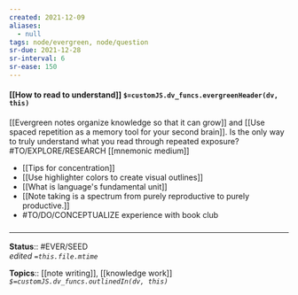 ```yaml
---
created: 2021-12-09 
aliases:
  - null
tags: node/evergreen, node/question 
sr-due: 2021-12-28
sr-interval: 6
sr-ease: 150
---
```


#### [[How to read to understand]] `$=customJS.dv_funcs.evergreenHeader(dv, this)`

[[Evergreen notes organize knowledge so that it can grow]] and [[Use spaced repetition as a memory tool for your second brain]]. Is the only way to truly understand what you read through repeated exposure? #TO/EXPLORE/RESEARCH  [[mnemonic medium]]

- [[Tips for concentration]]
- [[Use highlighter colors to create visual outlines]] 
- [[What is language's fundamental unit]]
- [[Note taking is a spectrum from purely reproductive to purely productive.]]
- #TO/DO/CONCEPTUALIZE experience with book club

### <hr class="footnote"/>

**Status**:: #EVER/SEED  
*edited `=this.file.mtime`*

**Topics**::  [[note writing]], [[knowledge work]]
*`$=customJS.dv_funcs.outlinedIn(dv, this)`*
